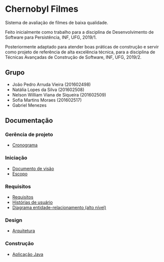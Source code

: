 # Chernobyl Filmes

Sistema de avaliação de filmes de baixa qualidade.

Feito inicialmente como trabalho para a disciplina de Desenvolvimento de Software para Persistência, INF, UFG, 2019/1.

Posteriormente adaptado para atender boas práticas de construção e servir como projeto de referência de alta excelência técnica, para a disciplina de Técnicas Avançadas de Construção de Software, INF, UFG, 2019/2.

## Grupo

- João Pedro Arruda Vieira (201602498)
- Natália Lopes da Silva (201602508)
- Nelson William Viana de Siqueira (201602509)
- Sofia Martins Moraes (201602517)
- Gabriel Menezes

## Documentação

### Gerência de projeto

- [Cronograma](https://docs.google.com/spreadsheets/d/1RTkmBAa0iqXLzs1RLG9XHIV6dK4q_zkzTWgGgMXveKg/edit?usp=sharing)

### Iniciação 

- [Documento de visão](https://docs.google.com/document/d/1yf0WGvVWtar6l2SbZavi1od1VAaCaFhOjFU0mquFC2A/edit?usp=sharing)
- [Escopo](./Documentos/Escopo.md)

### Requisitos

- [Requisitos](./Documentos/Requisitos.md)
- [Histórias de usuário](./Documentos/Historias%20de%20Usuário.md)
- [Diagrama entidade-relacionamento (alto nível)](./Documentos/DER%20Chernobyl%20Filmes.jpg)

### Design

- [Arquitetura](./Documentos/Arquitetura.md)

### Construção

- [Aplicação Java](./)
